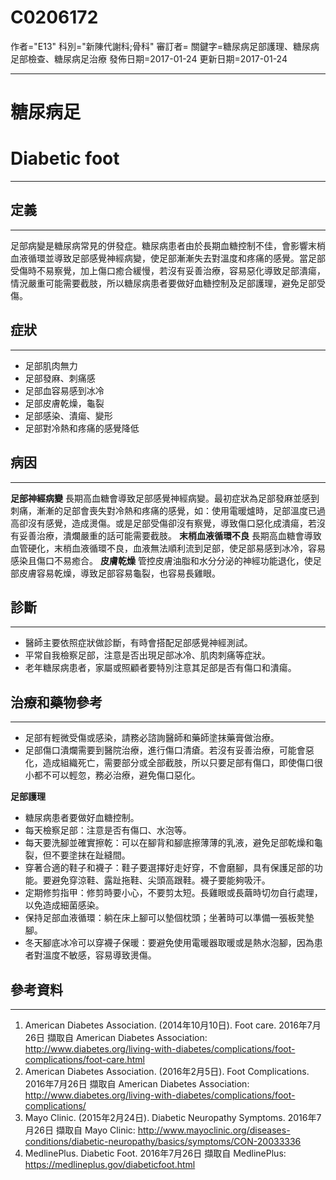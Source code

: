 # C0206172
作者="E13"
科別="新陳代謝科;骨科"
審訂者=
關鍵字=糖尿病足部護理、糖尿病足部檢查、糖尿病足治療
發佈日期=2017-01-24
更新日期=2017-01-24

----------
# 糖尿病足
# Diabetic foot
----------
## 定義
----------

足部病變是糖尿病常見的併發症。糖尿病患者由於長期血糖控制不佳，會影響末梢血液循環並導致足部感覺神經病變，使足部漸漸失去對溫度和疼痛的感覺。當足部受傷時不易察覺，加上傷口癒合緩慢，若沒有妥善治療，容易惡化導致足部潰瘍，情況嚴重可能需要截肢，所以糖尿病患者要做好血糖控制及足部護理，避免足部受傷。

## 症狀
----------
- 足部肌肉無力
- 足部發麻、刺痛感
- 足部血容易感到冰冷
- 足部皮膚乾燥，龜裂
- 足部感染、潰瘍、變形
- 足部對冷熱和疼痛的感覺降低
## 病因
----------

**足部神經病變**
長期高血糖會導致足部感覺神經病變。最初症狀為足部發麻並感到刺痛，漸漸的足部會喪失對冷熱和疼痛的感覺，如：使用電暖爐時，足部溫度已過高卻沒有感覺，造成燙傷。或是足部受傷卻沒有察覺，導致傷口惡化成潰瘍，若沒有妥善治療，潰爛嚴重的話可能需要截肢。
**末梢血液循環不良**
長期高血糖會導致血管硬化，末梢血液循環不良，血液無法順利流到足部，使足部易感到冰冷，容易感染且傷口不易癒合。
**皮膚乾燥**
管控皮膚油脂和水分分泌的神經功能退化，使足部皮膚容易乾燥，導致足部容易龜裂，也容易長雞眼。

## 診斷
----------
- 醫師主要依照症狀做診斷，有時會搭配足部感覺神經測試。
- 平常自我檢察足部，注意是否出現足部冰冷、肌肉刺痛等症狀。
- 老年糖尿病患者，家屬或照顧者要特別注意其足部是否有傷口和潰瘍。
## 治療和藥物參考
----------
- 足部有輕微受傷或感染，請務必諮詢醫師和藥師塗抹藥膏做治療。
- 足部傷口潰爛需要到醫院治療，進行傷口清瘡。若沒有妥善治療，可能會惡化，造成組織死亡，需要部分或全部截肢，所以只要足部有傷口，即使傷口很小都不可以輕忽，務必治療，避免傷口惡化。

**足部護理**

- 糖尿病患者要做好血糖控制。
- 每天檢察足部：注意是否有傷口、水泡等。
- 每天要洗腳並確實擦乾：可以在腳背和腳底擦薄薄的乳液，避免足部乾燥和龜裂，但不要塗抹在趾縫間。
- 穿著合適的鞋子和襪子：鞋子要選擇好走好穿，不會磨腳，具有保護足部的功能。要避免穿涼鞋、露趾拖鞋、尖頭高跟鞋。襪子要能夠吸汗。
- 定期修剪指甲：修剪時要小心，不要剪太短。長雞眼或長繭時切勿自行處理，以免造成細菌感染。
- 保持足部血液循環：躺在床上腳可以墊個枕頭；坐著時可以準備一張板凳墊腳。
- 冬天腳底冰冷可以穿襪子保暖：要避免使用電暖器取暖或是熱水泡腳，因為患者對溫度不敏感，容易導致燙傷。
## 參考資料
----------
1. American Diabetes Association. (2014年10月10日). Foot care. 2016年7月26日 擷取自 American Diabetes Association: 
  http://www.diabetes.org/living-with-diabetes/complications/foot-complications/foot-care.html
2. American Diabetes Association. (2016年2月5日). Foot Complications. 2016年7月26日 擷取自 American Diabetes Association: 
  http://www.diabetes.org/living-with-diabetes/complications/foot-complications/
3. Mayo Clinic. (2015年2月24日). Diabetic Neuropathy Symptoms. 2016年7月26日 擷取自 Mayo Clinic: 
  http://www.mayoclinic.org/diseases-conditions/diabetic-neuropathy/basics/symptoms/CON-20033336
4. MedlinePlus. Diabetic Foot. 2016年7月26日 擷取自 MedlinePlus: https://medlineplus.gov/diabeticfoot.html

